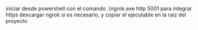 iniciar desde powershell con el comando .\ngrok.exe http 5001 para integrar https
descargar ngrok si es necesario, y copiar el ejecutable en la raiz del proyecto
